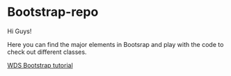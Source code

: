 # Bootstrap-repo


Hi Guys!

Here you can find the major elements in Bootsrap and play with the code to check out different classes.


[WDS Bootstrap tutorial](https://www.youtube.com/watch?v=Jyvffr3aCp0&ab_channel=WebDevSimplified)
